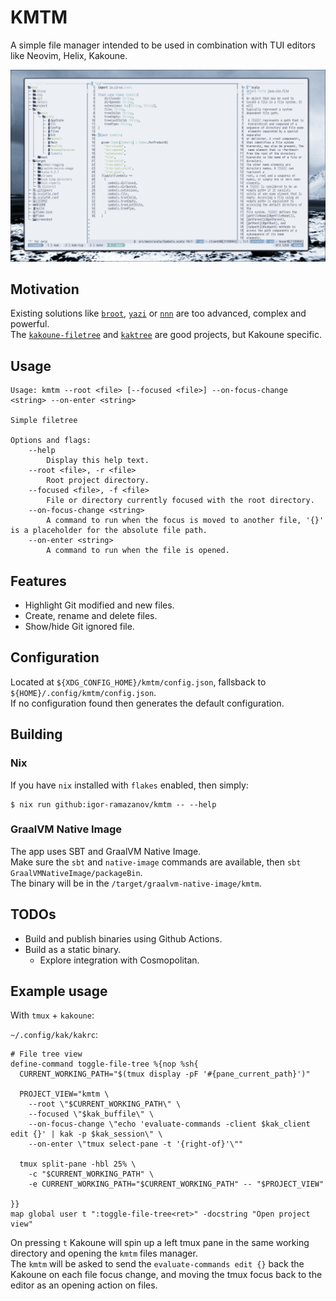 # KMTM
A simple file manager intended to be used in combination with TUI editors like Neovim, Helix, Kakoune.

![Screenshot](./screenshot.png)

## Motivation
Existing solutions like [`broot`](https://github.com/Canop/broot), [`yazi`](https://github.com/sxyazi/yazi) or [`nnn`](https://github.com/jarun/nnn) are too advanced, complex and powerful. \
The [`kakoune-filetree`](https://github.com/occivink/kakoune-filetree) and [`kaktree`](https://github.com/andreyorst/kaktree) are good projects, but Kakoune specific.

## Usage
```
Usage: kmtm --root <file> [--focused <file>] --on-focus-change <string> --on-enter <string>

Simple filetree

Options and flags:
    --help
        Display this help text.
    --root <file>, -r <file>
        Root project directory.
    --focused <file>, -f <file>
        File or directory currently focused with the root directory.
    --on-focus-change <string>
        A command to run when the focus is moved to another file, '{}' is a placeholder for the absolute file path.
    --on-enter <string>
        A command to run when the file is opened.
```

## Features
* Highlight Git modified and new files.
* Create, rename and delete files.
* Show/hide Git ignored file.

## Configuration
Located at `${XDG_CONFIG_HOME}/kmtm/config.json`, fallsback to `${HOME}/.config/kmtm/config.json`. \
If no configuration found then generates the default configuration.

## Building

### Nix
If you have `nix` installed with `flakes` enabled, then simply:
```
$ nix run github:igor-ramazanov/kmtm -- --help
```

### GraalVM Native Image
The app uses SBT and GraalVM Native Image. \
Make sure the `sbt` and `native-image` commands are available, then `sbt GraalVMNativeImage/packageBin`. \
The binary will be in the `/target/graalvm-native-image/kmtm`.


## TODOs
* Build and publish binaries using Github Actions.
* Build as a static binary.
    - Explore integration with Cosmopolitan.

## Example usage
With `tmux` + `kakoune`:

`~/.config/kak/kakrc`:
```KakouneScript
# File tree view
define-command toggle-file-tree %{nop %sh{
  CURRENT_WORKING_PATH="$(tmux display -pF '#{pane_current_path}')"

  PROJECT_VIEW="kmtm \
    --root \"$CURRENT_WORKING_PATH\" \
    --focused \"$kak_buffile\" \
    --on-focus-change \"echo 'evaluate-commands -client $kak_client edit {}' | kak -p $kak_session\" \
    --on-enter \"tmux select-pane -t '{right-of}'\""

  tmux split-pane -hbl 25% \
    -c "$CURRENT_WORKING_PATH" \
    -e CURRENT_WORKING_PATH="$CURRENT_WORKING_PATH" -- "$PROJECT_VIEW"

}}
map global user t ":toggle-file-tree<ret>" -docstring "Open project view"
```

On pressing `t` Kakoune will spin up a left tmux pane in the same working directory and opening the `kmtm` files manager. \
The `kmtm` will be asked to send the `evaluate-commands edit {}` back the Kakoune on each file focus change, and moving the tmux focus back to the editor as an opening action on files.

